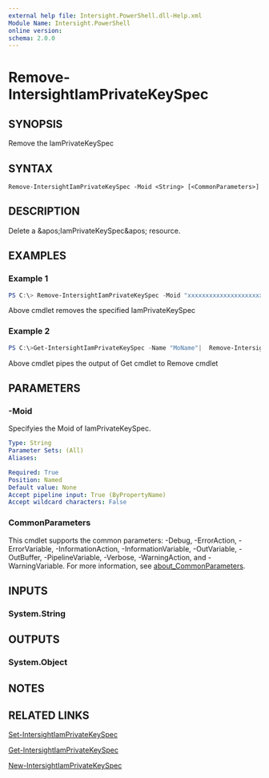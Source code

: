 ```yaml
---
external help file: Intersight.PowerShell.dll-Help.xml
Module Name: Intersight.PowerShell
online version:
schema: 2.0.0
---
```


# Remove-IntersightIamPrivateKeySpec

## SYNOPSIS
Remove the IamPrivateKeySpec

## SYNTAX

```
Remove-IntersightIamPrivateKeySpec -Moid <String> [<CommonParameters>]
```

## DESCRIPTION
Delete a &amp;apos;IamPrivateKeySpec&amp;apos; resource.

## EXAMPLES

### Example 1
```powershell
PS C:\> Remove-IntersightIamPrivateKeySpec -Moid "xxxxxxxxxxxxxxxxxxxxxxxxxxx"
```
Above cmdlet removes the specified IamPrivateKeySpec 

### Example 2
```powershell
PS C:\>Get-IntersightIamPrivateKeySpec -Name "MoName"|  Remove-IntersightIamPrivateKeySpec
```
Above cmdlet pipes the output of Get cmdlet to Remove cmdlet

## PARAMETERS

### -Moid
Specifyies the Moid of IamPrivateKeySpec.

```yaml
Type: String
Parameter Sets: (All)
Aliases:

Required: True
Position: Named
Default value: None
Accept pipeline input: True (ByPropertyName)
Accept wildcard characters: False
```

### CommonParameters
This cmdlet supports the common parameters: -Debug, -ErrorAction, -ErrorVariable, -InformationAction, -InformationVariable, -OutVariable, -OutBuffer, -PipelineVariable, -Verbose, -WarningAction, and -WarningVariable. For more information, see [about_CommonParameters](http://go.microsoft.com/fwlink/?LinkID=113216).

## INPUTS

### System.String

## OUTPUTS

### System.Object
## NOTES

## RELATED LINKS

[Set-IntersightIamPrivateKeySpec](./Set-IntersightIamPrivateKeySpec.md)

[Get-IntersightIamPrivateKeySpec](./Get-IntersightIamPrivateKeySpec.md)

[New-IntersightIamPrivateKeySpec](./New-IntersightIamPrivateKeySpec.md)

